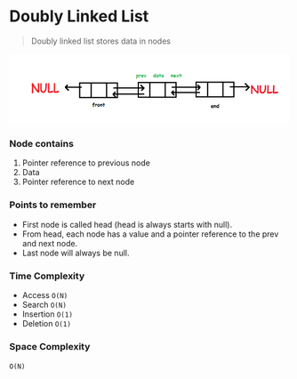 # Doubly Linked List

> Doubly linked list stores data in nodes

![doubly linked list](./images/doubly-linked-list.png)

### Node contains

1. Pointer reference to previous node
1. Data
1. Pointer reference to next node

### Points to remember

- First node is called head (head is always starts with null).
- From head, each node has a value and a pointer reference to the prev and next node.
- Last node will always be null.

### Time Complexity

- Access `O(N)`
- Search `O(N)`
- Insertion `O(1)`
- Deletion `O(1)`

### Space Complexity

`O(N)`

